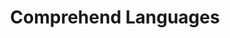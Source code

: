 ---
title: "Comprehend Languages"
permalink: /spells/comprehend-languages/
tags:
  - Spell
  - 1st Level
  - Divination
available_for:
  - Bard
  - Sorcerer
  - Warlock
  - Wizard
level: "1st Level"
school: "Divination"
comp:
  - V
  - S
  - M
material: "a pinch of soot and salt."
duration: "1 Hour"
ritual: true
description: |
  For the duration, you understand the literal meaning of any spoken language that you hear. You also understand any written language that you see, but you must be touching the surface on which the words are written. It takes about 1 minute to read one page of text.

  This spell doesn't decode secret messages in a text or a glyph, such as an arcane sigil, that isn't part of a written language.
excerpt: "For the duration, you understand the literal meaning of any spoken language that you hear."
source: "Basic Rules"
---